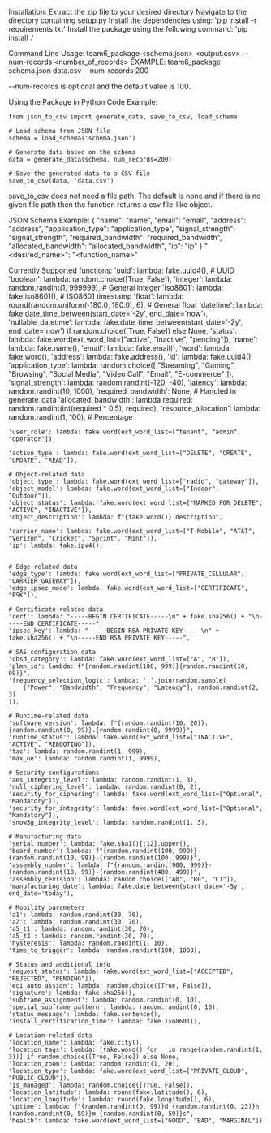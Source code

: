 Installation:
Extract the zip file to your desired directory
Navigate to the directory containing setup.py
Install the dependencies using: 'pip install -r requirements.txt'
Install the package using the following command: 'pip install .'

Command Line Usage:
team6_package <schema.json> <output.csv> --num-records <number_of_records>
EXAMPLE: team6_package schema.json data.csv --num-records 200

--num-records is optional and the default value is 100.


Using the Package in Python Code
Example:

	from json_to_csv import generate_data, save_to_csv, load_schema

	# Load schema from JSON file
	schema = load_schema('schema.json')

	# Generate data based on the schema
	data = generate_data(schema, num_records=200)

	# Save the generated data to a CSV file
	save_to_csv(data, 'data.csv')

save_to_csv does not need a file path. The default is none and if there is no given file path then the function returns a csv file-like object.


JSON Schema Example:
{
  "name": "name",
  "email": "email",
  "address": "address",
  "application_type": "application_type",
  "signal_strength": "signal_strength",
  "required_bandwidth": "required_bandwidth",
  "allocated_bandwidth": "allocated_bandwidth",
  "ip": "ip"
}
"<desired_name>": "<function_name>"




Currently Supported functions:
    'uuid': lambda: fake.uuid4(),  # UUID
    'boolean': lambda: random.choice([True, False]),
    'integer': lambda: random.randint(1, 999999),  # General integer
    'iso8601': lambda: fake.iso8601(),  # ISO8601 timestamp
    'float': lambda: round(random.uniform(-180.0, 180.0), 6),  # General float
    'datetime': lambda: fake.date_time_between(start_date='-2y', end_date='now'),
    'nullable_datetime': lambda: fake.date_time_between(start_date='-2y', end_date='now') if random.choice([True, False]) else None,
    'status': lambda: fake.word(ext_word_list=["active", "inactive", "pending"]),
    'name': lambda: fake.name(),
    'email': lambda: fake.email(),
    'word': lambda: fake.word(),
    'address': lambda: fake.address(),
    'id': lambda: fake.uuid4(),
    'application_type': lambda: random.choice([
        "Streaming", "Gaming", "Browsing",
        "Social Media", "Video Call",
        "Email", "E-commerce"
    ]),
    'signal_strength': lambda: random.randint(-120, -40),
    'latency': lambda: random.randint(10, 1000),
    'required_bandwidth': None,  # Handled in generate_data
    'allocated_bandwidth': lambda required: random.randint(int(required * 0.5), required),
    'resource_allocation': lambda: random.randint(1, 100),  # Percentage

    'user_role': lambda: fake.word(ext_word_list=["tenant", "admin", "operator"]),

    'action_type': lambda: fake.word(ext_word_list=["DELETE", "CREATE", "UPDATE", "READ"]),

    # Object-related data
    'object_type': lambda: fake.word(ext_word_list=["radio", "gateway"]),
    'object_model': lambda: fake.word(ext_word_list=["Indoor", "Outdoor"]),
    'object_status': lambda: fake.word(ext_word_list=["MARKED_FOR_DELETE", "ACTIVE", "INACTIVE"]),
    'object_description': lambda: f"{fake.word()} description",

    'carrier_name': lambda: fake.word(ext_word_list=["T-Mobile", "AT&T", "Verizon", "Cricket", "Sprint", "Mint"]),
    'ip': lambda: fake.ipv4(),


    # Edge-related data
    'edge_type': lambda: fake.word(ext_word_list=["PRIVATE_CELLULAR", "CARRIER_GATEWAY"]),
    'edge_ipsec_mode': lambda: fake.word(ext_word_list=["CERTIFICATE", "PSK"]),

    # Certificate-related data
    'cert': lambda: "-----BEGIN CERTIFICATE-----\n" + fake.sha256() + "\n-----END CERTIFICATE-----",
    'ipsec_key': lambda: "-----BEGIN RSA PRIVATE KEY-----\n" + fake.sha256() + "\n-----END RSA PRIVATE KEY-----",

    # SAS configuration data
    'cbsd_category': lambda: fake.word(ext_word_list=["A", "B"]),
    'plmn_id': lambda: f"{random.randint(100, 999)}{random.randint(10, 99)}",
    'frequency_selection_logic': lambda: ','.join(random.sample(
        ["Power", "Bandwidth", "Frequency", "Latency"], random.randint(2, 3)
    )),

    # Runtime-related data
    'software_version': lambda: f"{random.randint(10, 20)}.{random.randint(0, 99)}.{random.randint(0, 9999)}",
    'runtime_status': lambda: fake.word(ext_word_list=["INACTIVE", "ACTIVE", "REBOOTING"]),
    'tac': lambda: random.randint(1, 999),
    'max_ue': lambda: random.randint(1, 9999),

    # Security configurations
    'aes_integrity_level': lambda: random.randint(1, 3),
    'null_ciphering_level': lambda: random.randint(0, 2),
    'security_for_ciphering': lambda: fake.word(ext_word_list=["Optional", "Mandatory"]),
    'security_for_integrity': lambda: fake.word(ext_word_list=["Optional", "Mandatory"]),
    'snow3g_integrity_level': lambda: random.randint(1, 3),

    # Manufacturing data
    'serial_number': lambda: fake.sha1()[:12].upper(),
    'board_number': lambda: f"{random.randint(100, 999)}-{random.randint(10, 99)}-{random.randint(100, 999)}",
    'assembly_number': lambda: f"{random.randint(900, 999)}-{random.randint(10, 99)}-{random.randint(400, 499)}",
    'assembly_revision': lambda: random.choice(["A0", "B0", "C1"]),
    'manufacturing_date': lambda: fake.date_between(start_date='-5y', end_date='today'),  

    # Mobility parameters
    'a1': lambda: random.randint(30, 70),
    'a2': lambda: random.randint(30, 70),
    'a5_t1': lambda: random.randint(30, 70),
    'a5_t2': lambda: random.randint(30, 70),
    'hysteresis': lambda: random.randint(1, 10),
    'time_to_trigger': lambda: random.randint(100, 1000),
  
    # Status and additional info
    'request_status': lambda: fake.word(ext_word_list=["ACCEPTED", "REJECTED", "PENDING"]),
    'eci_auto_assign': lambda: random.choice([True, False]),
    'signature': lambda: fake.sha256(),
    'subframe_assignment': lambda: random.randint(0, 10),
    'special_subframe_pattern': lambda: random.randint(0, 10),
    'status_message': lambda: fake.sentence(),
    'install_certification_time': lambda: fake.iso8601(),

    # Location-related data
    'location_name': lambda: fake.city(),
    'location_tags': lambda: [fake.word() for _ in range(random.randint(1, 3))] if random.choice([True, False]) else None,
    'location_zoom': lambda: random.randint(1, 20),
    'location_type': lambda: fake.word(ext_word_list=["PRIVATE_CLOUD", "PUBLIC_CLOUD"]),
    'is_managed': lambda: random.choice([True, False]),
    'location_latitude': lambda: round(fake.latitude(), 6),
    'location_longitude': lambda: round(fake.longitude(), 6),
    'uptime': lambda: f"{random.randint(0, 99)}d {random.randint(0, 23)}h {random.randint(0, 59)}m {random.randint(0, 59)}s",
    'health': lambda: fake.word(ext_word_list=["GOOD", "BAD", "MARGINAL"])